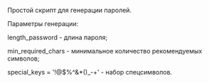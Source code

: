 Простой скрипт для генерации паролей.

Параметры генерации:

length_password - длина пароля;

min_required_chars - минимальное количество рекомендуемых символов;

special_keys = '!@$%^&*()_-+' - набор спецсимволов.

